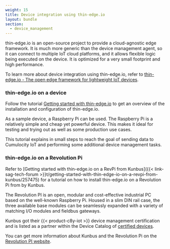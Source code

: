 ```yaml
---
weight: 15
title: Device integration using thin-edge.io
layout: bundle
section:
  - device_management
---
```


thin-edge.io is an open-source project to provide a cloud-agnostic edge framework.
It is much more generic than the device management agent, so it can connect to multiple IoT cloud platforms, and it allows flexible logic being executed on the device.
It is optimized for a very small footprint and high performance.

To learn more about device integration using thin-edge.io, refer to [thin-edge.io - The open edge framework for lightweight IoT devices](https://thin-edge.io/).

### thin-edge.io on a device

Follow the tutorial [Getting started with thin-edge.io](https://thin-edge.github.io/thin-edge.io/start/getting-started/) to get an overview of the installation and configuration of thin-edge.io.

As a sample device, a Raspberry Pi can be used. The Raspberry Pi is a relatively simple and cheap yet powerful device. This makes it ideal for testing and trying out as well as some production use cases.

This tutorial explains in small steps to reach the goal of sending data to Cumulocity IoT and performing some additional device management tasks.


### thin-edge.io on a Revolution Pi

Refer to [Getting started with thin-edge.io on a RevPi from Kunbus]({{< link-sag-tech-forum >}}t/getting-started-with-thin-edge-io-on-a-revpi-from-kunbus/257475) for a tutorial on how to install thin-edge.io on a Revolution Pi from by Kunbus.

The Revolution PI is an open, modular and cost-effective industrial PC based on the well-known Raspberry Pi.
Housed in a slim DIN rail case, the three available base modules can be seamlessly expanded with a variety of matching I/O modules and fieldbus gateways.

Kunbus got their {{< product-c8y-iot >}} device management certification and is listed as a partner within the Device Catalog of [certified devices](https://devicepartnerportal.softwareag.com/devices?search=kunbus&page=1).

You can get more information about Kunbus and the Revolution Pi on the [Revolution PI website](https://revolutionpi.de/).
